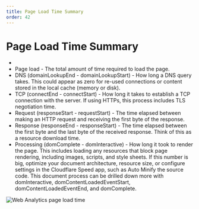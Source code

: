 ```yaml
---
title: Page Load Time Summary
order: 42
---
```


# Page Load Time Summary

<ul>
<li><li>Page load - The total amount of time required to load the page.</li></li>
<li>DNS (domainLookupEnd - domainLookupStart) - How long a DNS query takes. This could appear as zero for re-used connections or content stored in the local cache (memory or disk).</li>
<li>TCP (connectEnd - connectStart) - How long it takes to establish a TCP connection with the server. If using HTTPs, this process includes TLS negotiation time.</li>
<li>Request (responseStart - requestStart) - The time elapsed between making an HTTP request and receiving the first byte of the response.</li>
<li>Response (responseEnd - responseStart) - The time elapsed between the first byte and the last byte of the received response. Think of this as a resource download time.</li>
<li>Processing (domComplete - domInteractive) - How long it took to render the page. This includes loading any resources that block page rendering, including images, scripts, and style sheets. If this number is big, optimize your document architecture, resource size, or configure settings in the Cloudflare Speed app, such as Auto Minify the source code. This document process can be drilled down more with domInteractive, domContentLoadedEventStart, domContentLoadedEventEnd, and domComplete.</li></ul>

![Web Analytics page load time](../../static/images/dash-web_analytics-page_load_time.png)